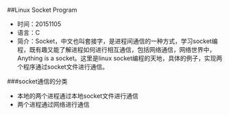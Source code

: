 ##Linux Socket Program 

* 时间：20151105
* 语言：C
* 简介：Socket，中文也叫套接字，是进程间通信的一种方式，学习socket编程，既有趣又能了解进程如何进行相互通信，包括网络通信，网络世界中，Anything is a socket。这里是linux socket编程的天地，具体的例子，实现两个程序通过socket文件进行通信。

###socket通信的分类
* 本地的两个进程通过本地socket文件进行通信
* 两个进程通过网络进行通信
